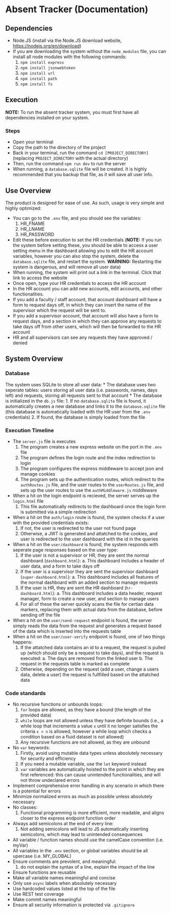 # Absent Tracker (Documentation)

## Dependencies

* Node.JS (install via the Node.JS download website, <https://nodejs.org/en/download>)
* If you are downloading the system without the `node_modules` file, you can install all node modules with the following commands:
    1. `npm install express`
    2. `npm install jsonwebtoken`
    3. `npm install url`
    4. `npm install path`
    5. `npm install fs`

## Execution

**NOTE:** To run the absent tracker system, you must first have all dependencies installed on your system.

### Steps

* Open your terminal
* Copy the path to the directory of the project
* Back in your terminal, run the command `cd [PROJECT_DIRECTORY]` (replacing `PROJECT_DIRECTORY` with the actual directory)
* Then, run the command `npm run dev` to run the server
* When running, a `database.sqlite` file will be created. It is highly recommended that you backup that file, as it will save all user info.

## Use Overview

The product is designed for ease of use. As such, usage is very simple and highly optimized:

* You can go to the `.env` file, and you should see the variables:
    1. HR_FNAME
    2. HR_LNAME
    3. HR_PASSWORD
* Edit these before execution to set the HR credentials (**NOTE:** If you run the system before setting these, you should be able to access a user setting menu in the dashboard allowing you to edit the HR account variables, however you can also stop the system, delete the `database.sqlite` file, and restart the system. **WARNING:** Restarting the system is dangerous, and will remove all user data)
* When running, the system will print out a link in the terminal. Click that link to access the website
* Once open, type your HR credentials to access the HR account
* In the HR account you can add new accounts, edit accounts, and other functionalities.
* If you add a faculty / staff account, that account dashboard will have a form to request days off, in which they can insert the name of the supervisor which the request will be sent to.
* If you add a supervisor account, that account will also have a form to request days, and a section in which they can approve any requests to take days off from other users, which will then be forwarded to the HR account
* HR and all supervisors can see any requests they have approved / denied

## System Overview

### Database

The system uses SQLite to store all user data:
    * The database uses two seperate tables: users storing all user data (i.e. passwords, names, days left) and requests, storing all requests sent to that account
    * The database is initialized in the `db.js` file:
        1. If no `database.sqlite` file is found, it automatically creates a new database and links it to the `database.sqlite` file (this database is automatically loaded with the HR user from the `.env` credentials)
        2. If found, the database is simply loaded from the file

### Execution Timeline

* The `server.js` file is executes
    1. The program creates a new express website on the port in the `.env` file
    2. The program defines the login route and the index redirection to login
    3. The program configures the express middleware to accept json and manage cookies
    4. The program sets up the authentication routes, which redirect to the `authRoutes.js` file, and the user routes to the `userRoutes.js` file, and sets up the user routes to use the `authMiddleware.js` middleware
* When a hit on the login endpoint is recieved, the server serves up the `login.html` file
    1. This file automatically redirects to the dashboard once the login form is submitted via a simple redirection
* When a hit on the `auth/login` route is found, the system checks if a user with the provided credentials exists:
    1. If not, the user is redirected to the user not found page
    2. Otherwise, a JWT is generated and attatched to the cookies, and user is redirected to the user dashboard with the id in the queries
* When a hit on the `user/dashboard` is found, the system responds with seperate page responses based on the user type:
    1. If the user is not a supervisor or HR, they are sent the normal dashboard (`dashboard.html`):
        a. This dashboard includes a header of user data, and a form to take days off
    2. If the user is a supervisor they are sent the supervisor dashboard (`super-dashboard.html`):
        a. This dashboard includes all features of the normal dashboard with an added section to manage requests
    3. If the user is HR, they are sent the HR dashboard (`hr-dashboard.html`):
        a. This dashboard includes a data header, request manager, form to create a new user, and section to manage users
    4. For all of these the server quickly scans the file for certian data markers, replacing them with actual data from the database, before sending off the file
* When a hit on the `user/send-request` endpoint is found, the server simply reads the data from the request and generates a request based of the data which is inserted into the requests table
* When a hit on the `user/user-verify` endpoint is found, one of two things happens:
    1. If the attatched data contains an id to a request, the request is pulled up (which should only be a request to take days), and the request is executed:
        a. The days are removed from the linked user
        b. The request in the requests table is marked as complete
    2. Otherwise, depending on the request (add a user, change a users data, delete a user) the request is fullfilled based on the attatched data

### Code standards

* No recursive functions or unbounds loops:
    1. `for` loops are allowed, as they have a bound (the length of the provided data)
    2. `while` loops are not allowed unless they have definite bounds (i.e., a while loop that increments a value `x` until it no longer satisfies the criteria `x < n` is allowed, however a while loop which checks a condition based on a fluid dataset is not allowed)
    3. Any recursive functions are not allowed, as they are unbound
* No `var` keywords:
    1. Firstly, avoid using mutable data types unless absolutely necessary for security and efficiency
    2. If you need a mutable variable, use the `let` keyword instead
    3. `var` variables are automatically hoisted to the point in which they are first referenced: this can cause unintended functionalities, and will not throw undeclared errors
* Implement comprehensive error handling in any scenario in which there is a potential for errors
* Minimize normalized errors as much as possible unless absolutely necessary
* No classes:
    1. Functional programming is more efficient, more readable, and aligns closer to the express endpoint function order
* Always add semicolons at the end of every line:
    1. Not adding semicolons will lead to JS automatically inserting semicolons, which may lead to unintended consequences
* All variable / function names should use the camelCase convention (i.e. myVar)
* All variables in the `.env` section, or global variables should be all upercase (i.e. MY_GLOBAL)
* Ensure comments are prevolent, and meaningful:
    1. do not explain the syntax of a line, explain the impact of the line
* Ensure functions are reusable
* Make all variable names meaningful and concise
* Only use `async` labels when absolutely necessary
* Use hardcoded values listed at the top of the file
* Use REST test coverage
* Make commit names meaningful
* Ensure all security information is protected via `.gitignore`
